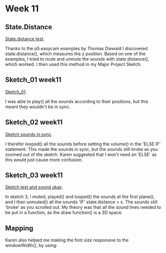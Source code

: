 # Week 11

## State.Distance

[State.distance test](https://kristinegudmundsen.github.io/CodeWords/SKO/Week_11/MajorProjectStateDistanceTest/).

Thanks to the p5.easycam examples by Thomas Diewald I discovered state.distance(), which measures the z position. Based on one of the examples, I tried to mute and unmute the sounds with state.distance(), which worked. I then used this method in my Major Project Sketch. 

## Sketch_01 week11
[Sketch_01](https://kristinegudmundsen.github.io/CodeWords/SKO/Week_11/MajorProjectSketch10/).

I was able to play() all the sounds according to their positions, but this meant they wouldn't be in sync.

## Sketch_02 week11

[Sketch sounds in sync](https://kristinegudmundsen.github.io/CodeWords/SKO/Week_11/MajorProjectSketch11/).

I therefor looped() all the sounds before setting the volume() in the 'ELSE IF' statement. This made the sounds in sync, but the sounds still broke as you zoomed out of the sketch. Karen suggested that I won't need an 'ELSE' as this would just cause more confusion.

## Sketch_03 week11

[Sketch text and sound okay](https://kristinegudmundsen.github.io/CodeWords/SKO/Week_11/MajorProjectSketch12/).

In sketch 3, I muted, played() and looped() the sounds at the first plane(), and I then unmuted() all the sounds 'IF' state.distance > x. 
The sounds still 'broke' as you scrolled out. My theory was that all the sound lines needed to be put in a function, as the draw function() is a 3D space. 

## Mapping
Karen also helped me making the font size responsive to the windowWidth(), by using:


